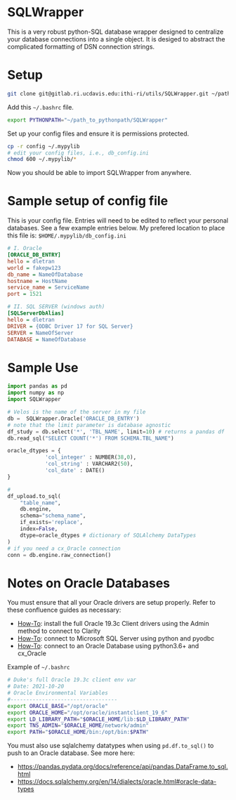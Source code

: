 # SQLWrapper

This is a very robust python-SQL database wrapper designed to centralize your
database connections into a single object. It is desiged to abstract the
complicated formatting of DSN connection strings.

# Setup
```bash
git clone git@gitlab.ri.ucdavis.edu:ithi-ri/utils/SQLWrapper.git ~/path_to_pythonpath/SQLWrapper
```

Add this `~/.bashrc` file.

```bash
export PYTHONPATH="~/path_to_pythonpath/SQLWrapper"
```

Set up your config files and ensure it is permissions protected.

```bash
cp -r config ~/.mypylib
# edit your config files, i.e., db_config.ini
chmod 600 ~/.mypylib/* 
```

Now you should be able to import SQLWrapper from anywhere.
        
# Sample setup of config file 
This is your config file. Entries will need to be edited to reflect your 
personal databases. See a few example entries below. My prefered location to 
place this file is: `$HOME/.mypylib/db_config.ini`

```ini
# I. Oracle
[ORACLE_DB_ENTRY] 
hello = dletran
world = fakepw123
db_name = NameOfDatabase
hostname = HostName
service_name = ServiceName
port = 1521

# II. SQL SERVER (windows auth)
[SQLServerDbAlias]
hello = dletran
DRIVER = {ODBC Driver 17 for SQL Server}
SERVER = NameOfServer
DATABASE = NameOfDatabase
```


# Sample Use

```python
import pandas as pd
import numpy as np
import SQLWrapper

# Velos is the name of the server in my file
db =  SQLWrapper.Oracle('ORACLE_DB_ENTRY')
# note that the limit parameter is database agnostic
df_study = db.select('*', 'TBL_NAME', limit=10) # returns a pandas df
db.read_sql("SELECT COUNT('*') FROM SCHEMA.TBL_NAME")

oracle_dtypes = {
            'col_integer' : NUMBER(38,0),
            'col_string' : VARCHAR2(50),
            'col_date' : DATE()
}

#
df_upload.to_sql(
    "table_name", 
    db.engine, 
    schema="schema_name", 
    if_exists='replace', 
    index=False,
    dtype=oracle_dtypes # dictionary of SQLAlchemy DataTypes
)
# if you need a cx_Oracle connection
conn = db.engine.raw_connection()

```

# Notes on Oracle Databases

You must ensure that all your Oracle drivers are setup properly. Refer to these
confluence guides as necessary:
* [How-To](https://confluence.ucdmc.ucdavis.edu/confluence/x/J4swBw): install the full Oracle 19.3c Client drivers using the Admin method to connect to Clarity
* [How-To](https://confluence.ucdmc.ucdavis.edu/confluence/x/_w5QB): connect to Microsoft SQL Server using python and pyodbc
* [How-To](https://confluence.ucdmc.ucdavis.edu/confluence/x/4wxQB): connect to an Oracle Database using python3.6+ and cx_Oracle


Example of `~/.bashrc`

```bash
# Duke's full Oracle 19.3c client env var
# Date: 2021-10-20  
# Oracle Environmental Variables
#----------------------------------
export ORACLE_BASE="/opt/oracle"
export ORACLE_HOME="/opt/oracle/instantclient_19_6"
export LD_LIBRARY_PATH="$ORACLE_HOME/lib:$LD_LIBRARY_PATH"
export TNS_ADMIN="$ORACLE_HOME/network/admin"
export PATH="$ORACLE_HOME/bin:/opt/bin:$PATH"

```

You must also use sqlalchemy datatypes when using `pd.df.to_sql()` to push to an Oracle 
database. 
See more here: 
* https://pandas.pydata.org/docs/reference/api/pandas.DataFrame.to_sql.html
* https://docs.sqlalchemy.org/en/14/dialects/oracle.html#oracle-data-types
